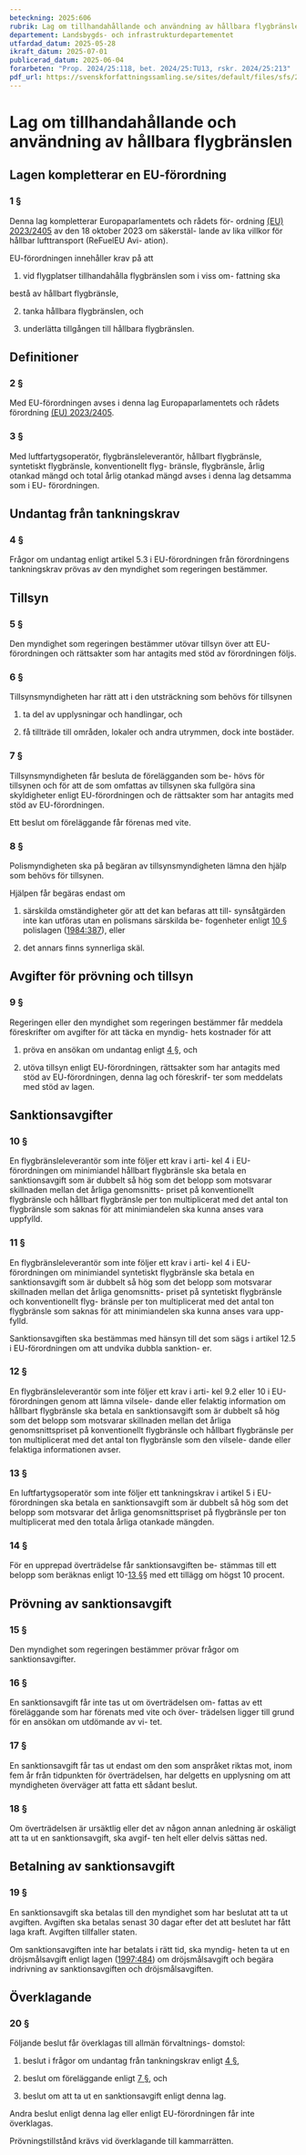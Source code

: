 ```yaml
---
beteckning: 2025:606
rubrik: Lag om tillhandahållande och användning av hållbara flygbränslen
departement: Landsbygds- och infrastrukturdepartementet
utfardad_datum: 2025-05-28
ikraft_datum: 2025-07-01
publicerad_datum: 2025-06-04
forarbeten: "Prop. 2024/25:118, bet. 2024/25:TU13, rskr. 2024/25:213"
pdf_url: https://svenskforfattningssamling.se/sites/default/files/sfs/2025-05/SFS2025-606.pdf
---
```


# Lag om tillhandahållande och användning av hållbara flygbränslen

## Lagen kompletterar en EU-förordning

### 1 §

Denna lag kompletterar Europaparlamentets och rådets för- ordning [(EU) 2023/2405](https://eur-lex.europa.eu/legal-content/SV/ALL/?uri=celex%3A32405R2023) av den 18 oktober 2023 om säkerstäl- lande av lika villkor för hållbar lufttransport (ReFuelEU Avi- ation).

EU-förordningen innehåller krav på att

1. vid flygplatser tillhandahålla flygbränslen som i viss om- fattning ska

bestå av hållbart flygbränsle,

2. tanka hållbara flygbränslen, och

3. underlätta tillgången till hållbara flygbränslen.

## Definitioner

### 2 §

Med EU-förordningen avses i denna lag Europaparlamentets och rådets förordning [(EU) 2023/2405](https://eur-lex.europa.eu/legal-content/SV/ALL/?uri=celex%3A32405R2023).

### 3 §

Med luftfartygsoperatör, flygbränsleleverantör, hållbart flygbränsle, syntetiskt flygbränsle, konventionellt flyg- bränsle, flygbränsle, årlig otankad mängd och total årlig otankad mängd avses i denna lag detsamma som i EU- förordningen.

## Undantag från tankningskrav

### 4 §

Frågor om undantag enligt artikel 5.3 i EU-förordningen från förordningens tankningskrav prövas av den myndighet som regeringen bestämmer.

## Tillsyn

### 5 §

Den myndighet som regeringen bestämmer utövar tillsyn över att EU-förordningen och rättsakter som har antagits med stöd av förordningen följs.

### 6 §

Tillsynsmyndigheten har rätt att i den utsträckning som behövs för tillsynen

1. ta del av upplysningar och handlingar, och

2. få tillträde till områden, lokaler och andra utrymmen, dock inte bostäder.

### 7 §

Tillsynsmyndigheten får besluta de förelägganden som be- hövs för tillsynen och för att de som omfattas av tillsynen ska fullgöra sina skyldigheter enligt EU-förordningen och de rättsakter som har antagits med stöd av EU-förordningen.

Ett beslut om föreläggande får förenas med vite.

### 8 §

Polismyndigheten ska på begäran av tillsynsmyndigheten lämna den hjälp som behövs för tillsynen.

Hjälpen får begäras endast om

1. särskilda omständigheter gör att det kan befaras att till- synsåtgärden inte kan utföras utan en polismans särskilda be- fogenheter enligt [10 §](#10) polislagen ([1984:387](https://selex.se/eli/sfs/1984/387)), eller

2. det annars finns synnerliga skäl.

## Avgifter för prövning och tillsyn

### 9 §

Regeringen eller den myndighet som regeringen bestämmer får meddela föreskrifter om avgifter för att täcka en myndig- hets kostnader för att

1. pröva en ansökan om undantag enligt [4 §](#4), och

2. utöva tillsyn enligt EU-förordningen, rättsakter som har antagits med stöd av EU-förordningen, denna lag och föreskrif- ter som meddelats med stöd av lagen.

## Sanktionsavgifter

### 10 §

En flygbränsleleverantör som inte följer ett krav i arti- kel 4 i EU-förordningen om minimiandel hållbart flygbränsle ska betala en sanktionsavgift som är dubbelt så hög som det belopp som motsvarar skillnaden mellan det årliga genomsnitts- priset på konventionellt flygbränsle och hållbart flygbränsle per ton multiplicerat med det antal ton flygbränsle som saknas för att minimiandelen ska kunna anses vara uppfylld.

### 11 §

En flygbränsleleverantör som inte följer ett krav i arti- kel 4 i EU-förordningen om minimiandel syntetiskt flygbränsle ska betala en sanktionsavgift som är dubbelt så hög som det belopp som motsvarar skillnaden mellan det årliga genomsnitts- priset på syntetiskt flygbränsle och konventionellt flyg- bränsle per ton multiplicerat med det antal ton flygbränsle som saknas för att minimiandelen ska kunna anses vara upp- fylld.

Sanktionsavgiften ska bestämmas med hänsyn till det som sägs i artikel 12.5 i EU-förordningen om att undvika dubbla sanktion- er.

### 12 §

En flygbränsleleverantör som inte följer ett krav i arti- kel 9.2 eller 10 i EU-förordningen genom att lämna vilsele- dande eller felaktig information om hållbart flygbränsle ska betala en sanktionsavgift som är dubbelt så hög som det belopp som motsvarar skillnaden mellan det årliga genomsnittspriset på konventionellt flygbränsle och hållbart flygbränsle per ton multiplicerat med det antal ton flygbränsle som den vilsele- dande eller felaktiga informationen avser.

### 13 §

En luftfartygsoperatör som inte följer ett tankningskrav i artikel 5 i EU-förordningen ska betala en sanktionsavgift som är dubbelt så hög som det belopp som motsvarar det årliga genomsnittspriset på flygbränsle per ton multiplicerat med den totala årliga otankade mängden.

### 14 §

För en upprepad överträdelse får sanktionsavgiften be- stämmas till ett belopp som beräknas enligt 10-[13 §](#13)§ med ett tillägg om högst 10 procent.

## Prövning av sanktionsavgift

### 15 §

Den myndighet som regeringen bestämmer prövar frågor om sanktionsavgifter.

### 16 §

En sanktionsavgift får inte tas ut om överträdelsen om- fattas av ett föreläggande som har förenats med vite och över- trädelsen ligger till grund för en ansökan om utdömande av vi- tet.

### 17 §

En sanktionsavgift får tas ut endast om den som anspråket riktas mot, inom fem år från tidpunkten för överträdelsen, har delgetts en upplysning om att myndigheten överväger att fatta ett sådant beslut.

### 18 §

Om överträdelsen är ursäktlig eller det av någon annan anledning är oskäligt att ta ut en sanktionsavgift, ska avgif- ten helt eller delvis sättas ned.

## Betalning av sanktionsavgift

### 19 §

En sanktionsavgift ska betalas till den myndighet som har beslutat att ta ut avgiften. Avgiften ska betalas senast 30 dagar efter det att beslutet har fått laga kraft. Avgiften tillfaller staten.

Om sanktionsavgiften inte har betalats i rätt tid, ska myndig- heten ta ut en dröjsmålsavgift enligt lagen ([1997:484](https://selex.se/eli/sfs/1997/484)) om dröjsmålsavgift och begära indrivning av sanktionsavgiften och dröjsmålsavgiften.

## Överklagande

### 20 §

Följande beslut får överklagas till allmän förvaltnings- domstol:

1. beslut i frågor om undantag från tankningskrav enligt [4 §](#4),

2. beslut om föreläggande enligt [7 §](#7), och

3. beslut om att ta ut en sanktionsavgift enligt denna lag.

Andra beslut enligt denna lag eller enligt EU-förordningen får inte överklagas.

Prövningstillstånd krävs vid överklagande till kammarrätten.